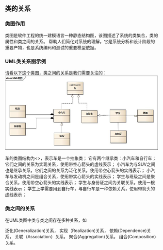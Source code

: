 

## 类的关系



### 类图作用
类图是软件工程的统一建模语言一种静态结构图，该图描述了系统的类集合，类的属性和类之间的关系。
帮助人们简化对系统的理解，它是系统分析和设计阶段的重要产物，也是系统编码和测试的重要模型依据。


### UML类关系图示例
请看以下这个类图，类之间的关系是我们需要关注的：
![uml_class_struct_01.jpg](./uml_class_struct_01.jpg)

车的类图结构为<>，表示车是一个抽象类；
它有两个继承类：小汽车和自行车；它们之间的关系为实现关系，使用带空心箭头的虚线表示；
小汽车为与SUV之间也是继承关系，它们之间的关系为泛化关系，使用带空心箭头的实线表示；
小汽车与发动机之间是组合关系，使用带实心箭头的实线表示；
学生与班级之间是聚合关系，使用带空心箭头的实线表示；
学生与身份证之间为关联关系，使用一根实线表示；
学生上学需要用到自行车，与自行车是一种依赖关系，使用带箭头的虚线表示；



### 类之间的关系
在UML类图中类与类之间存在多种关系，如

泛化(Generalization)关系，
实现（Realization)关系，
依赖(Dependence)关系，
关联（Association）关系，
聚合(Aggregation)关系， 
组合(Composition)关系。




